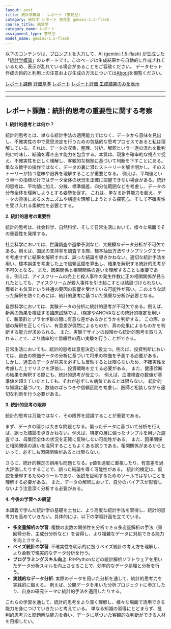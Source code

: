 ```yaml
---
layout: post
title: 統計学概論 - レポート (意見型)
category: 統計学 レポート 意見型 gemini-1.5-flash
course_title: 統計学
category_name: レポート
assignment_type: 意見型
model_name: gemini-1.5-flash
---
```


以下のコンテンツは、[プロンプト](http://127.0.0.1:8000/generated/統計学/gemini-1.5-flash/prompt_レポート-意見型.md)を入力して、AI ([gemini-1.5-flash](contents/gemini-1.5-flash)) が生成した「[統計学概論](/contents/統計学/)」のレポートです。このページは生成結果から自動的に作成されているため、表示が乱れている場合があることをご容赦ください。
データセット作成の目的と利用上の注意および生成の方法については[About](/About)を御覧ください。

[レポート課題](../レポート課題-意見型)
[評価基準](../評価基準-意見型)
[レポート](../レポート-意見型)
[レポート評価](../レポート評価-意見型)
[生成結果のみを表示](http://127.0.0.1:8000/generated/統計学/gemini-1.5-flash/レポート-意見型.md)
  

***
***
  
## レポート課題：統計的思考の重要性に関する考察

**1. 統計的思考とは何か？**

統計的思考とは、単なる統計手法の適用能力ではなく、データから意味を見出し、不確実性の中で意思決定を行うための包括的な思考プロセスであると私は理解している。それは、データの収集、整理、分析、解釈という一連の流れを批判的に吟味し、結論を導き出す能力を包含する。本質は、現象を確率的な視点で捉え、不確実性を正しく理解し、客観的な根拠に基づいて判断を下すことにある。  単なる数字の操作ではなく、データの裏に潜むストーリーを解き明かし、そのストーリーが持つ意味や限界を理解することが重要となる。  例えば、平均値という単一の指標だけではデータ全体の状況を正確に把握できない場合がある。統計的思考は、平均値に加え、分散、標準偏差、四分位範囲などを考慮し、データの分布全体を理解しようとする姿勢を促す。  これは、単なる計算能力を超え、データの背後にあるメカニズムや構造を理解しようとする探究心、そして不確実性を受け入れる柔軟性を必要とする。


**2. 統計的思考の重要性**

統計的思考は、社会科学、自然科学、そして日常生活において、様々な場面でその重要性を発揮する。

社会科学においては、世論調査や選挙予測など、大規模なデータ分析が不可欠である。例えば、国民の支持率を調査する際、標本抽出方法やサンプリングエラーを考慮せずに結果を解釈すれば、誤った結論を導きかねない。適切な統計手法を用い、標本誤差を考慮した上で信頼区間を算出し、結果を解釈する統計的思考が不可欠となる。  また、因果関係と相関関係の違いを理解することも重要である。例えば、アイスクリームの売上と殺人事件の発生件数に正の相関関係が見られたとしても、アイスクリームが殺人事件を引き起こすとは結論づけられない。両者とも気温という共通の要因の影響を受けている可能性が高い。このような誤った解釈を防ぐためには、統計的思考に基づいた慎重な分析が必要となる。

自然科学においては、実験データの分析に統計的思考が不可欠である。例えば、新薬の効果を検証する臨床試験では、t検定やANOVAなどの統計的検定を用いて、新薬群とプラセボ群の間に有意な差があるかどうかを判断する。  この際、p値の解釈を正しく行い、有意差が偶然によるものか、真の効果によるものかを判断する能力が求められる。  また、実験デザインの段階から統計的思考を取り入れることで、より効率的で信頼性の高い実験を行うことができる。

日常生活においても、統計的思考は意思決定に役立つ。例えば、投資判断においては、過去の株価データの分析に基づいて将来の株価を予測する必要がある。  しかし、過去のデータが将来を必ずしも反映するとは限らないため、不確実性を考慮した上でリスクを評価し、投資戦略を立てる必要がある。  また、健康診断の結果を解釈する際にも、統計的思考が役立つ。  例えば、血液検査の数値が基準値を超えていたとしても、それが必ずしも病気であるとは限らない。  統計的な知識に基づいて、数値のばらつきや信頼区間を考慮し、医師と相談しながら適切な判断を行う必要がある。


**3. 統計的思考の限界**

統計的思考は万能ではなく、その限界を認識することが重要である。

まず、データの偏りは大きな問題となる。偏ったデータに基づいて分析を行えば、誤った結論を導きかねない。例えば、特定の層に偏ったサンプルを用いた調査では、母集団全体の状況を正確に反映しない可能性がある。  また、因果関係と相関関係の違いを混同することもよくある誤りである。相関関係があるからといって、必ずしも因果関係があるとは限らない。

さらに、統計的検定の誤用も問題となる。p値を過度に重視したり、有意差を過大評価したりすることで、誤った結論を導く可能性がある。  統計的検定は、仮説を棄却するためのツールであり、仮説を証明するためのツールではないことを理解する必要がある。  また、データの解釈において、自分のバイアスが影響しないよう注意深く分析する必要がある。


**4. 今後の学習への展望**

本講義で学んだ統計学の基礎を土台に、より高度な統計手法を習得し、統計的思考力を高めていきたい。具体的には、以下の学習計画を立てている。

* **多変量解析の学習**:  複数の変数の関係性を分析できる多変量解析の手法（重回帰分析、主成分分析など）を習得し、より複雑なデータに対処できる能力を向上させる。
* **ベイズ統計の学習**:  不確実性を明示的に扱うベイズ統計の考え方を理解し、より柔軟で現実的なデータ分析を行う。
* **プログラミングスキル向上**:  RやPythonなどの統計解析ソフトウェアを用いたデータ分析スキルを向上させることで、効率的なデータ処理と分析を行う。
* **実践的なデータ分析**:  実際のデータを用いた分析を通して、統計的思考力を実践的に鍛える。  例えば、公開データを用いた分析プロジェクトに参加したり、自身の研究テーマに統計的手法を適用したりする。

これらの学習を通して、統計的思考をより深く理解し、様々な場面で活用できる能力を身につけていきたいと考えている。  単なる知識の習得にとどまらず、批判的思考力と問題解決能力を養い、データに基づいた客観的な判断ができる人材を目指したい。
